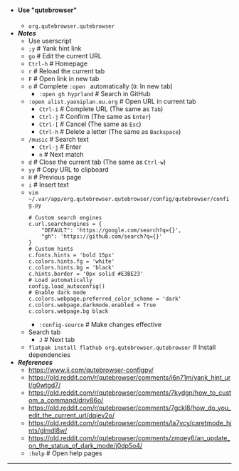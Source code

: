 - #### Use "qutebrowser" 
    - `org.qutebrowser.qutebrowser`
- ***Notes***
    - Use userscript
    - `;y` # Yank hint link
    - `go` # Edit the current URL
    - `Ctrl-h` # Homepage
    - `r` # Reload the current tab
    - `F` # Open link in new tab
    - `o` # Complete `:open ` automatically (`O`: In new tab)
        - `:open gh hyprland` # Search in GitHub
    - `:open alist.yaoniplan.eu.org` # Open URL in current tab
        - `Ctrl-i` # Complete URL (The same as `Tab`)
        - `Ctrl-j` # Confirm (The same as `Enter`)
        - `Ctrl-[` # Cancel (The same as `Esc`)
        - `Ctrl-h` # Delete a letter (The same as `Backspace`)
    - `/music` # Search text
        - `Ctrl-j` # Enter
        - `n` # Next match
    - `d` # Close the current tab (The same as `Ctrl-w`)
    - `yy` # Copy URL to clipboard
    - `H` # Previous page
    - `i` # Insert text
    - `vim ~/.var/app/org.qutebrowser.qutebrowser/config/qutebrowser/config.py`
      ```
      # Custom search engines
      c.url.searchengines = {
          "DEFAULT": 'https://google.com/search?q={}',
          "gh": 'https://github.com/search?q={}'
      }
      # Custom hints
      c.fonts.hints = 'bold 15px'
      c.colors.hints.fg = 'white'
      c.colors.hints.bg = 'black'
      c.hints.border = '0px solid #E3BE23'
      # Load automatically
      config.load_autoconfig()
      # Enable dark mode
      c.colors.webpage.preferred_color_scheme = 'dark'
      c.colors.webpage.darkmode.enabled = True
      c.colors.webpage.bg black
      ```
        - `:config-source` # Make changes effective
    - Search tab
        - `J` # Next tab
    - `flatpak install flathub org.qutebrowser.qutebrowser` # Install dependencies
- ***References***
    - https://www.ii.com/qutebrowser-configpy/
    - https://old.reddit.com/r/qutebrowser/comments/i6n71m/yank_hint_url/g0wtgd7/
    - https://old.reddit.com/r/qutebrowser/comments/7kydgn/how_to_custom_a_command/driv86o/
    - https://old.reddit.com/r/qutebrowser/comments/7gckl8/how_do_you_edit_the_current_url/dqiev2o/
    - https://old.reddit.com/r/qutebrowser/comments/la7vcy/caretmode_hints/glmdl8w/
    - https://old.reddit.com/r/qutebrowser/comments/zmqey6/an_update_on_the_status_of_dark_mode/j0dp5o4/
    - `:help` # Open help pages
- ---
